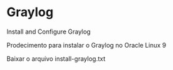 # Graylog
Install and Configure Graylog

Prodecimento para instalar o Graylog no Oracle Linux 9

Baixar o arquivo install-graylog.txt
